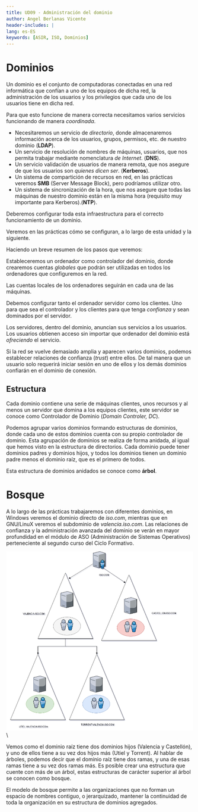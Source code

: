 ```yaml
---
title: UD09 - Administración del dominio
author: Angel Berlanas Vicente
header-includes: |
lang: es-ES
keywords: [ASIR, ISO, Dominios]
---
```


# Dominios

Un dominio es el conjunto de computadoras conectadas en una red informática que confían a uno de los equipos de dicha red, la administración de los usuarios y los privilegios que cada uno de los usuarios tiene en dicha red.

Para que esto funcione de manera correcta necesitamos varios servicios funcionando de manera _coordinada_. 

* Necesitaremos un servicio de _directorio_, donde almacenaremos información acerca de los usuarios, grupos, permisos, etc. de nuestro dominio (**LDAP**). 
* Un servicio de resolución de nombres de máquinas, usuarios, que nos permita trabajar mediante nomenclatura _de Internet_. (**DNS**).
* Un servicio validación de usuarios de manera remota, que nos asegure de que los usuarios son _quienes dicen ser_. (**Kerberos**).
* Un sistema de compartición de recursos en red, en las prácticas veremos **SMB** (Server Message Block), pero podríamos utilizar otro.
* Un sistema de sincronización de la hora, que nos asegure que todas las máquinas de nuestro dominio están en la misma hora (requisito muy importante para Kerberos).(**NTP**).

Deberemos configurar toda esta infraestructura para el correcto funcionamiento de un dominio.

Veremos en las prácticas cómo se configuran, a lo largo de esta unidad y la siguiente.

Haciendo un breve resumen de los pasos que veremos:

Estableceremos un ordenador como controlador del dominio, donde crearemos cuentas _globales_ que podrán ser utilizadas en todos los ordenadores que configuremos en la red.

Las cuentas locales de los ordenadores seguirán en cada una de las máquinas.

Debemos configurar tanto el ordenador servidor como los clientes. Uno para que sea el controlador y los clientes para que tenga _confianza_ y sean dominados por el servidor.

Los servidores, dentro del dominio, anuncian sus servicios a los usuarios. Los usuarios obtienen acceso sin importar que ordenador del dominio está _ofreciendo_ el servicio.

Si la red se vuelve demasiado amplia y aparecen varios dominios, podemos establecer relaciones de confianza (_trust_) entre ellos. De tal manera que un usuario solo requerirá iniciar sesión en uno de ellos y los demás dominios confiarán en el dominio de conexión.

## Estructura

Cada dominio contiene una serie de máquinas clientes, unos recursos y al menos un servidor que domina a los equipos clientes, este servidor se conoce como Controlador de Dominio (_Domain Controler, DC_).

Podemos agrupar varios dominios formando estructuras de dominios, donde cada uno de estos dominios cuenta con su propio controlador de dominio. Esta agrupación de dominios se realiza de forma anidada, al igual que hemos visto en la estructura de directorios. Cada dominio puede tener dominios padres y dominios hijos, y todos los dominios tienen un dominio padre menos el dominio raíz, que es el primero de todos.

Esta estructura de dominios anidados se conoce como **árbol**.

# Bosque

A lo largo de las prácticas trabajaremos con diferentes dominios, en Windows veremos el dominio directo de _iso.com_, mientras que en GNU/LinuX veremos el subdominio de _valencia.iso.com_. Las relaciones de confianza y la administración avanzada del dominio se verán en mayor profundidad en el módulo de ASO (Administración de Sistemas Operativos) perteneciente al segundo curso del Ciclo Formativo.

![Bosque](AD2016/ISO_AD_Arboles.png)
\ 

Vemos como el dominio raíz tiene dos dominios hijos (Valencia y Castellón), y uno de ellos tiene a su vez dos hijos más (Utiel y Torrent). Al hablar de árboles, podemos decir que el dominio raíz tiene dos ramas, y una de esas ramas tiene a su vez dos ramas más. Es posible crear una estructura que cuente con más de un árbol, estas estructuras de carácter superior al árbol se conocen como bosque.

El modelo de bosque permite a las organizaciones que no forman un espacio de nombres contiguo, o jerarquizado, mantener la continuidad de toda la organización en su estructura de dominios agregados.
